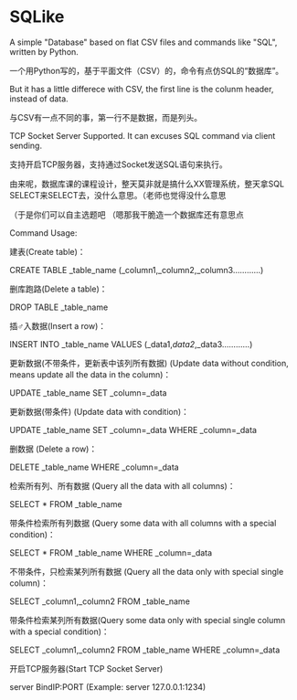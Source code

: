 # SQLike
 A simple "Database" based on flat CSV files and commands like "SQL", written by Python.
 
 一个用Python写的，基于平面文件（CSV）的，命令有点仿SQL的“数据库”。

But it has a little differece with CSV, the first line is the colunm header, instead of data.

与CSV有一点不同的事，第一行不是数据，而是列头。

TCP Socket Server Supported. It can excuses SQL command via client sending.

支持开启TCP服务器，支持通过Socket发送SQL语句来执行。


由来呢，数据库课的课程设计，整天莫非就是搞什么XX管理系统，整天拿SQL SELECT来SELECT去，没什么意思。（老师也觉得没什么意思

（于是你们可以自主选题吧 （嗯那我干脆造一个数据库还有意思点


Command Usage:


建表(Create table)：

CREATE TABLE _table_name (_column1,_column2,_column3…………)


删库跑路(Delete a table)：

DROP TABLE _table_name


插♂入数据(Insert a row)：

INSERT INTO _table_name VALUES (_data1,_data2_,_data3…………)


更新数据(不带条件，更新表中该列所有数据) (Update data without condition, means update all the data in the column)：

UPDATE _table_name SET _column=_data


更新数据(带条件) (Update data with condition)：

UPDATE _table_name SET _column=_data WHERE _column=_data


删数据 (Delete a row)：

DELETE _table_name WHERE _column=_data


检索所有列、所有数据 (Query all the data with all columns)：

SELECT * FROM _table_name


带条件检索所有列数据 (Query some data with all columns with a special condition)：

SELECT * FROM _table_name WHERE _column=_data


不带条件，只检索某列所有数据 (Query all the data only with special single column)：

SELECT _column1,_column2 FROM _table_name


带条件检索某列所有数据(Query some data only with special single column with a special condition)：

SELECT _column1,_column2 FROM _table_name WHERE _column=_data

开启TCP服务器(Start TCP Socket Server)

server BindIP:PORT (Example: server 127.0.0.1:1234)
